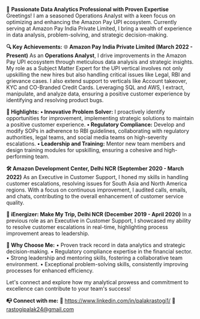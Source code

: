 🚀 **Passionate Data Analytics Professional with Proven Expertise**
Greetings! I am a seasoned Operations Analyst with a keen focus on optimizing and enhancing the Amazon Pay UPI ecosystem. Currently serving at Amazon Pay India Private Limited, I bring a wealth of experience in data analysis, problem-solving, and strategic decision-making.

**🔍 Key Achievements:**
🌐 **Amazon Pay India Private Limited (March 2022 - Present)** As an **Operations Analyst**, I drive improvements in the Amazon Pay UPI ecosystem through meticulous data analysis and strategic insights. My role as a Subject Matter Expert for the UPI vertical involves not only upskilling the new hires but also handling critical issues like Legal, RBI and grievance cases. I also extend support to verticals like Account takeover, KYC and CO-Branded Credit Cards. Leveraging SQL and AWS, I extract, manipulate, and analyze data, ensuring a positive customer experience by identifying and resolving product bugs.

**🚀 Highlights:**
**•	Innovative Problem Solver:** I proactively identify opportunities for improvement, implementing strategic solutions to maintain a positive customer experience.
**•	Regulatory Compliance:** Develop and modify SOPs in adherence to RBI guidelines, collaborating with regulatory authorities, legal teams, and social media teams on high-severity escalations.
**•	Leadership and Training:** Mentor new team members and design training modules for upskilling, ensuring a cohesive and high-performing team.

**🛠️ Amazon Development Center, Delhi NCR (September 2020 - March 2022)** As an Executive in Customer Support, I honed my skills in handling customer escalations, resolving issues for South Asia and North America regions. With a focus on continuous improvement, I audited calls, emails, and chats, contributing to the overall enhancement of customer service quality.

**🌟 iEnergizer: Make My Trip, Delhi NCR (December 2019 - April 2020)** In a previous role as an Executive in Customer Support, I showcased my ability to resolve customer escalations in real-time, highlighting process improvement areas to leadership.

**🚀 Why Choose Me:**
•	Proven track record in data analytics and strategic decision-making.
•	Regulatory compliance expertise in the financial sector.
•	Strong leadership and mentoring skills, fostering a collaborative team environment.
•	Exceptional problem-solving skills, consistently improving processes for enhanced efficiency.

Let's connect and explore how my analytical prowess and commitment to excellence can contribute to your team's success!

**📭 Connect with me:**
💬 https://www.linkedin.com/in/palakrastogi1/
📧  rastogipalak24@gmail.com



